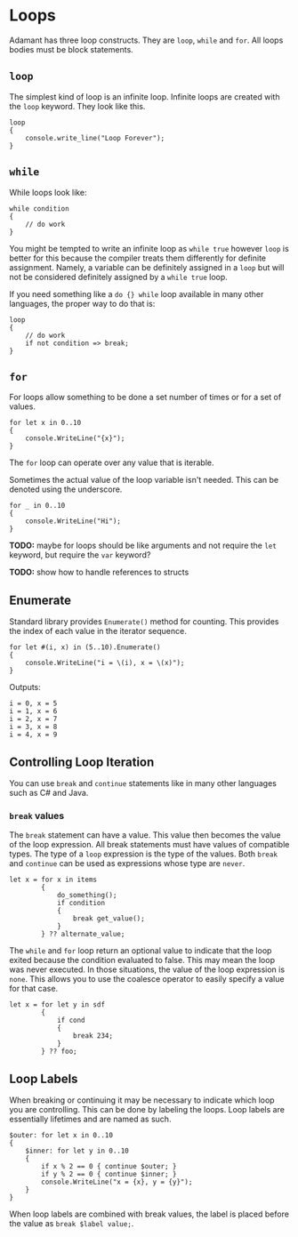 # Loops

Adamant has three loop constructs. They are `loop`, `while` and `for`. All loops bodies must be block statements.

## `loop`

The simplest kind of loop is an infinite loop. Infinite loops are created with the `loop` keyword. They look like this.

```adamant
loop
{
    console.write_line("Loop Forever");
}
```

## `while`

While loops look like:

```adamant
while condition
{
    // do work
}
```

You might be tempted to write an infinite loop as `while true` however `loop` is better for this because the compiler treats them differently for definite assignment. Namely, a variable can be definitely assigned in a `loop` but will not be considered definitely assigned by a `while true` loop.

If you need something like a `do {} while` loop available in many other languages, the proper way to do that is:

```adamant
loop
{
    // do work
    if not condition => break;
}
```

## `for`

For loops allow something to be done a set number of times or for a set of values.

```adamant
for let x in 0..10
{
    console.WriteLine("{x}");
}
```

The `for` loop can operate over any value that is iterable.

Sometimes the actual value of the loop variable isn't needed. This can be denoted using the underscore.

```adamant
for _ in 0..10
{
    console.WriteLine("Hi");
}
```

**TODO:** maybe for loops should be like arguments and not require the `let` keyword, but require the `var` keyword?

**TODO:** show how to handle references to structs

## Enumerate

Standard library provides `Enumerate()` method for counting. This provides the index of each value in the iterator sequence.

```adamant
for let #(i, x) in (5..10).Enumerate()
{
    console.WriteLine("i = \(i), x = \(x)");
}
```

Outputs:

```console
i = 0, x = 5
i = 1, x = 6
i = 2, x = 7
i = 3, x = 8
i = 4, x = 9
```

## Controlling Loop Iteration

You can use `break` and `continue` statements like in many other languages such as C# and Java.

### `break` values

The `break` statement can have a value. This value then becomes the value of the loop expression. All break statements must have values of compatible types. The type of a `loop` expression is the type of the values. Both `break` and `continue` can be used as expressions whose type are `never`.

```adamant
let x = for x in items
        {
            do_something();
            if condition
            {
                break get_value();
            }
        } ?? alternate_value;
```

The  `while` and `for` loop return an optional value to indicate that the loop exited because the condition evaluated to false. This may mean the loop was never executed. In those situations, the value of the loop expression is `none`. This allows you to use the coalesce operator to easily specify a value for that case.

```adamant
let x = for let y in sdf
        {
            if cond
            {
                break 234;
            }
        } ?? foo;
```

## Loop Labels

When breaking or continuing it may be necessary to indicate which loop you are controlling. This can be done by labeling the loops. Loop labels are essentially lifetimes and are named as such.

```adamant
$outer: for let x in 0..10
{
    $inner: for let y in 0..10
    {
        if x % 2 == 0 { continue $outer; }
        if y % 2 == 0 { continue $inner; }
        console.WriteLine("x = {x}, y = {y}");
    }
}
```

When loop labels are combined with break values, the label is placed before the value as `break $label value;`.

